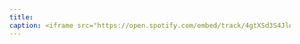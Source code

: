 ```yaml
---
title: 
caption: <iframe src="https://open.spotify.com/embed/track/4gtXSd3S4JlqN47EBm9eAi" width="100%" height="80" frameBorder="0" allowtransparency="true" allow="encrypted-media"></iframe>
---
```

